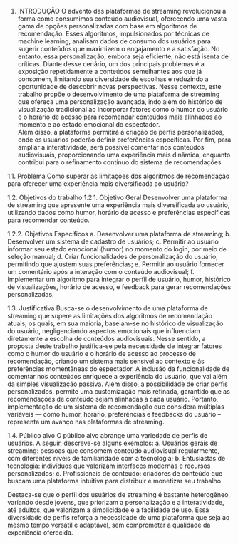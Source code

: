 1. INTRODUÇÃO
O advento das plataformas de streaming revolucionou a forma como consumimos conteúdo audiovisual, oferecendo uma vasta gama de opções personalizadas com base em algoritmos de recomendação. Esses algoritmos, impulsionados por técnicas de machine learning, analisam dados de consumo dos usuários para sugerir conteúdos que maximizem o engajamento e a satisfação.
No entanto, essa personalização, embora seja eficiente, não está isenta de críticas. Diante desse cenário, um dos principais problemas é a exposição repetidamente a conteúdos semelhantes aos que já consomem, limitando sua diversidade de escolhas e reduzindo a oportunidade de descobrir novas perspectivas.
Nesse contexto, este trabalho propõe o desenvolvimento de uma plataforma de streaming que ofereça uma personalização avançada, indo além do histórico de visualização tradicional ao incorporar fatores como o humor do usuário e o horário de acesso para recomendar conteúdos mais alinhados ao momento e ao estado emocional do espectador.	
Além disso, a plataforma permitirá a criação de perfis personalizados, onde os usuários poderão definir preferências específicas. Por fim, para ampliar a interatividade, será possível comentar nos conteúdos audiovisuais, proporcionando uma experiência mais dinâmica, enquanto contribui para o refinamento contínuo do sistema de recomendações

1.1. Problema
Como superar as limitações dos algoritmos de recomendação para oferecer uma experiência mais diversificada ao usuário?

1.2. Objetivos do trabalho
1.2.1.	Objetivo Geral
Desenvolver uma plataforma de streaming que apresente uma experiência mais diversificada ao usuário, utilizando dados como humor, horário de acesso e preferências específicas para recomendar conteúdo.

1.2.2.	Objetivos Específicos
a.	Desenvolver uma plataforma de streaming;
b.	Desenvolver um sistema de cadastro de usuários;
c.	Permitir ao usuário informar seu estado emocional (humor) no momento do login, por meio de seleção manual;
d.	Criar funcionalidades de personalização do usuário, permitindo que ajustem suas preferências;
e.	Permitir ao usuário fornecer um comentário após a interação com o conteúdo audiovisual;
f.	Implementar um algoritmo para integrar o perfil de usuário, humor, histórico de visualizações, horário de acesso, e feedback para gerar recomendações personalizadas.

1.3. Justificativa
Busca-se o desenvolvimento de uma plataforma de streaming que supere as limitações dos algoritmos de recomendação atuais, os quais, em sua maioria, baseiam-se no histórico de visualização do usuário, negligenciando aspectos emocionais que influenciam diretamente a escolha de conteúdos audiovisuais. 
Nesse sentido, a proposta deste trabalho justifica-se pela necessidade de integrar fatores como o humor do usuário e o horário de acesso ao processo de recomendação, criando um sistema mais sensível ao contexto e às preferências momentâneas do espectador.
A inclusão da funcionalidade de comentar nos conteúdos enriquece a experiência do usuário, que vai além da simples visualização passiva. Além disso, a possibilidade de criar perfis personalizados, permite uma customização mais refinada, garantido que as recomendações de conteúdo sejam alinhadas a cada usuário. 
Portanto, implementação de um sistema de recomendação que considera múltiplas variáveis — como humor, horário, preferências e feedbacks do usuário – representa um avanço nas plataformas de streaming. 

1.4. Público alvo
O público alvo abrange uma variedade de perfis de usuários. A seguir, descreve-se alguns exemplos:
a.	Usuários gerais de streaming: pessoas que consomem conteúdo audiovisual regularmente, com diferentes níveis de familiaridade com a tecnologia;
b.	Entusiastas de tecnologia: indivíduos que valorizam interfaces modernas e recursos personalizados;
c.	Profissionais de conteúdo: criadores de conteúdo que buscam uma plataforma intuitiva para distribuir e monetizar seu trabalho. 

Destaca-se que o perfil dos usuários de streaming é bastante heterogêneo, variando desde jovens, que priorizam a personalização e a interatividade, até adultos, que valorizam a simplicidade e a facilidade de uso. Essa diversidade de perfis reforça a necessidade de uma plataforma que seja ao mesmo tempo versátil e adaptável, sem comprometer a qualidade da experiência oferecida. 
 
